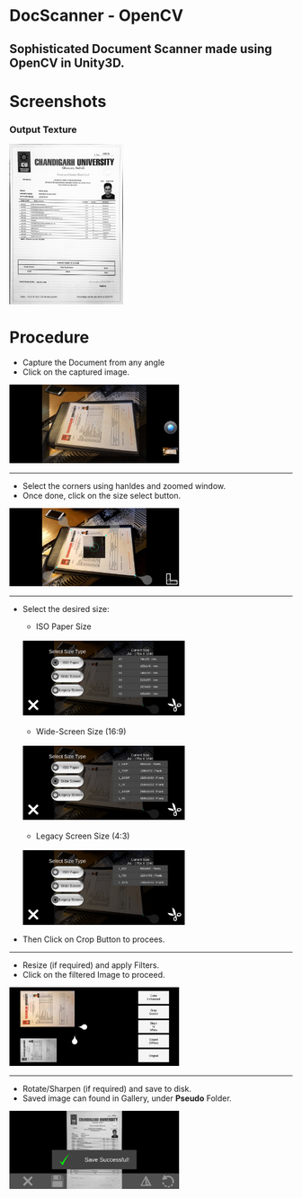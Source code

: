 # DocScanner - OpenCV
## Sophisticated Document Scanner made using OpenCV in Unity3D.

# Screenshots
### Output Texture
<img src="/Screenshots/2/08-min.PNG" width="40%" height="40%">

# Procedure

- Capture the Document from any angle 
- Click on the captured image.
<img src="/Screenshots/2/01-min.jpg" width="60%" height="60%">
<hr>

- Select the corners using hanldes and zoomed window.
- Once done, click on the size select button.
<img src="/Screenshots/2/02-min.jpg" width="60%" height="60%">
<hr>

- Select the desired size:
  - ISO Paper Size  
  <br>
  <img src="/Screenshots/2/03-min.jpg" width="60%" height="60%">
  <br>
  <br>
  
  - Wide-Screen Size (16:9)  
  <br>
  <img src="/Screenshots/2/04-min.jpg" width="60%" height="60%">
  <br>
  <br>
  
  - Legacy Screen Size (4:3) 
  <br>
  <img src="/Screenshots/2/05-min.jpg" width="60%" height="60%">
- Then Click on Crop Button to procees.
<hr>

- Resize (if required) and apply Filters.
- Click on the filtered Image to proceed.
<img src="/Screenshots/2/06-min.jpg" width="60%" height="60%">
<hr>

- Rotate/Sharpen (if required) and save to disk.
- Saved image can found in Gallery, under **Pseudo** Folder.
<img src="/Screenshots/2/07-min.jpg" width="60%" height="60%">
